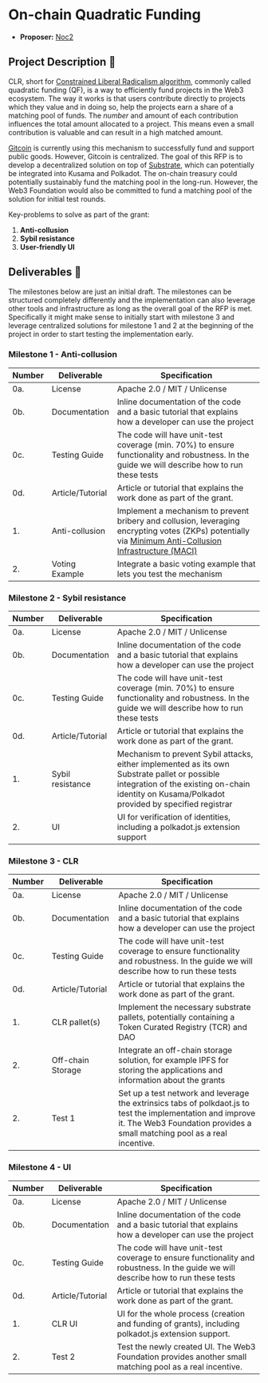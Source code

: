# On-chain Quadratic Funding

* **Proposer:** [Noc2](https://github.com/Noc2)

## Project Description :page_facing_up: 

CLR, short for [Constrained Liberal Radicalism algorithm](https://blogchains.org/wp-content/uploads/sites/4/2019/04/SSRN-id3243656.pdf), commonly called quadratic funding (QF), is a way to efficiently fund projects in the Web3 ecosystem. The way it works is that users contribute directly to projects which they value and in doing so, help the projects earn a share of a matching pool of funds. The *number* and amount of each contribution influences the total amount allocated to a project. This means even a small contribution is valuable and can result in a high matched amount. 

[Gitcoin](https://gitcoin.co/) is currently using this mechanism to successfully fund and support public goods. However, Gitcoin is centralized. The goal of this RFP is to develop a decentralized solution on top of [Substrate](https://github.com/paritytech/substrate), which can potentially be integrated into Kusama and Polkadot. The on-chain treasury could potentially sustainably fund the matching pool in the long-run. However, the Web3 Foundation would also be committed to fund a matching pool of the solution for initial test rounds. 

Key-problems to solve as part of the grant:
1. **Anti-collusion** 
2. **Sybil resistance**
3. **User-friendly UI**
 

## Deliverables :nut_and_bolt:

The milestones below are just an initial draft. The milestones can be structured completely differently and the implementation can also leverage other tools and infrastructure as long as the overall goal of the RFP is met. Specifically it might make sense to initially start with milestone 3 and leverage centralized solutions for milestone 1 and 2 at the beginning of the project in order to start testing the implementation early.  

### Milestone 1 - Anti-collusion

| Number | Deliverable | Specification | 
| ------------- | ------------- | ------------- |
| 0a. | License | Apache 2.0 / MIT / Unlicense |
| 0b. | Documentation | Inline documentation of the code and a basic tutorial that explains how a developer can use the project |
| 0c. | Testing Guide | The code will have unit-test coverage (min. 70%) to ensure functionality and robustness. In the guide we will describe how to run these tests | 
| 0d. | Article/Tutorial | Article or tutorial that explains the work done as part of the grant. 
| 1. | Anti-collusion | Implement a mechanism to prevent bribery and collusion, leveraging encrypting votes (ZKPs) potentially via [Minimum Anti-Collusion Infrastructure (MACI)](https://ethresear.ch/t/minimal-anti-collusion-infrastructure/5413) |  
| 2.  | Voting Example | Integrate a basic voting example that lets you test the mechanism | 


### Milestone 2 - Sybil resistance

| Number | Deliverable | Specification | 
| ------------- | ------------- | ------------- |
| 0a. | License | Apache 2.0 / MIT / Unlicense |
| 0b. | Documentation | Inline documentation of the code and a basic tutorial that explains how a developer can use the project|
| 0c. | Testing Guide | The code will have unit-test coverage (min. 70%) to ensure functionality and robustness. In the guide we will describe how to run these tests | 
| 0d. | Article/Tutorial | Article or tutorial that explains the work done as part of the grant. 
| 1. | Sybil resistance | Mechanism to prevent Sybil attacks, either implemented as its own Substrate pallet or possible integration of the existing on-chain identity on Kusama/Polkadot provided by specified registrar  |  
| 2.  | UI | UI for verification of identities, including a polkadot.js extension support | 

### Milestone 3 - CLR

| Number | Deliverable | Specification | 
| ------------- | ------------- | ------------- |
| 0a. | License | Apache 2.0 / MIT / Unlicense |
| 0b. | Documentation | Inline documentation of the code and a basic tutorial that explains how a developer can use the project |
| 0c. | Testing Guide | The code will have unit-test coverage to ensure functionality and robustness. In the guide we will describe how to run these tests | 
| 0d. | Article/Tutorial | Article or tutorial that explains the work done as part of the grant. 
| 1. | CLR pallet(s) | Implement the necessary substrate pallets, potentially containing a Token Curated Registry (TCR) and DAO |  
| 2. | Off-chain Storage | Integrate an off-chain storage solution, for example IPFS for storing the applications and information about the grants |
| 2.  | Test 1 | Set up a test network and leverage the extrinsics tabs of polkdaot.js to test the implementation and improve it. The Web3 Foundation provides a small matching pool as a real incentive. | 

### Milestone 4 - UI

| Number | Deliverable | Specification | 
| ------------- | ------------- | ------------- |
| 0a. | License | Apache 2.0 / MIT / Unlicense |
| 0b. | Documentation | Inline documentation of the code and a basic tutorial that explains how a developer can use the project |
| 0c. | Testing Guide | The code will have unit-test coverage to ensure functionality and robustness. In the guide we will describe how to run these tests | 
| 0d. | Article/Tutorial | Article or tutorial that explains the work done as part of the grant. 
| 1. | CLR UI | UI for the whole process (creation and funding of grants), including polkadot.js extension support.  |  
| 2.  | Test 2 | Test the newly created UI. The Web3 Foundation provides another small matching pool as a real incentive. | 


